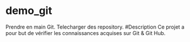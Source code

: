 # demo_git
Prendre en main Git.
Telecharger des repository.
#Description
Ce projet a pour but de vérifier les connaissances acquises sur Git & Git Hub.

